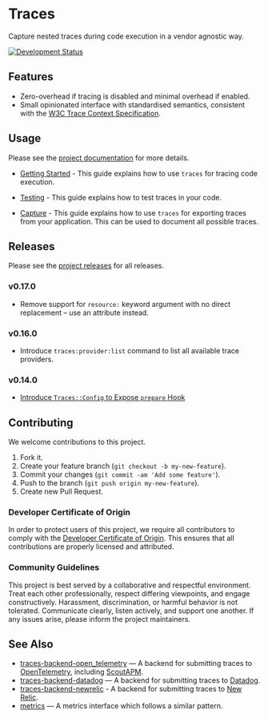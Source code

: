 # Traces

Capture nested traces during code execution in a vendor agnostic way.

[![Development Status](https://github.com/socketry/traces/workflows/Test/badge.svg)](https://github.com/socketry/traces/actions?workflow=Test)

## Features

  - Zero-overhead if tracing is disabled and minimal overhead if enabled.
  - Small opinionated interface with standardised semantics, consistent with the [W3C Trace Context Specification](https://github.com/w3c/trace-context).

## Usage

Please see the [project documentation](https://socketry.github.io/traces/) for more details.

  - [Getting Started](https://socketry.github.io/traces/guides/getting-started/index) - This guide explains how to use `traces` for tracing code execution.

  - [Testing](https://socketry.github.io/traces/guides/testing/index) - This guide explains how to test traces in your code.

  - [Capture](https://socketry.github.io/traces/guides/capture/index) - This guide explains how to use `traces` for exporting traces from your application. This can be used to document all possible traces.

## Releases

Please see the [project releases](https://socketry.github.io/traces/releases/index) for all releases.

### v0.17.0

  - Remove support for `resource:` keyword argument with no direct replacement – use an attribute instead.

### v0.16.0

  - Introduce `traces:provider:list` command to list all available trace providers.

### v0.14.0

  - [Introduce `Traces::Config` to Expose `prepare` Hook](https://socketry.github.io/traces/releases/index#introduce-traces::config-to-expose-prepare-hook)

## Contributing

We welcome contributions to this project.

1.  Fork it.
2.  Create your feature branch (`git checkout -b my-new-feature`).
3.  Commit your changes (`git commit -am 'Add some feature'`).
4.  Push to the branch (`git push origin my-new-feature`).
5.  Create new Pull Request.

### Developer Certificate of Origin

In order to protect users of this project, we require all contributors to comply with the [Developer Certificate of Origin](https://developercertificate.org/). This ensures that all contributions are properly licensed and attributed.

### Community Guidelines

This project is best served by a collaborative and respectful environment. Treat each other professionally, respect differing viewpoints, and engage constructively. Harassment, discrimination, or harmful behavior is not tolerated. Communicate clearly, listen actively, and support one another. If any issues arise, please inform the project maintainers.

## See Also

  - [traces-backend-open\_telemetry](https://github.com/socketry/traces-backend-open_telemetry) — A backend for submitting traces to [OpenTelemetry](https://github.com/open-telemetry/opentelemetry-ruby), including [ScoutAPM](https://github.com/scoutapp/scout_apm_ruby).
  - [traces-backend-datadog](https://github.com/socketry/traces-backend-datadog) — A backend for submitting traces to [Datadog](https://github.com/DataDog/dd-trace-rb).
  - [traces-backend-newrelic](https://github.com/newrelic/traces-backend-newrelic) - A backend for submitting traces to [New Relic](https://github.com/newrelic/newrelic-ruby-agent).
  - [metrics](https://github.com/socketry/metrics) — A metrics interface which follows a similar pattern.
